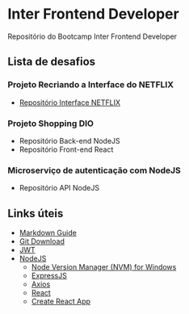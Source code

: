 # Inter Frontend Developer

Repositório do Bootcamp Inter Frontend Developer

## Lista de desafios

### Projeto Recriando a Interface do NETFLIX

- [Repositório Interface NETFLIX](https://github.com/edumanoel/impulso-react-web-developer/tree/main/clone-netflix)

### Projeto Shopping DIO

- Repositório Back-end NodeJS
- Repositório Front-end React

### Microserviço de autenticação com NodeJS

- Repositório API NodeJS

## Links úteis

- [Markdown Guide](https://www.markdownguide.org/basic-syntax/)
- [Git Download](https://git-scm.com/)
- [JWT](https://jwt.io/)
- [NodeJS](https://nodejs.org/en/)
  - [Node Version Manager (NVM) for Windows](https://github.com/coreybutler/nvm-windows)
  - [ExpressJS](https://expressjs.com/pt-br/)
  - [Axios](https://axios-http.com/)
  - [React](https://reactjs.org/)
  - [Create React App](https://github.com/facebook/create-react-app)
